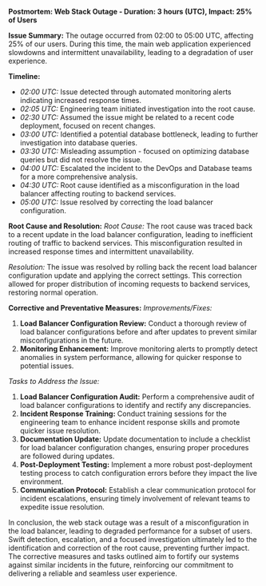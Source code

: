 **Postmortem: Web Stack Outage - Duration: 3 hours (UTC), Impact: 25% of Users**

**Issue Summary:**
The outage occurred from 02:00 to 05:00 UTC, affecting 25% of our users. During this time, the main web application experienced slowdowns and intermittent unavailability, leading to a degradation of user experience.

**Timeline:**
- *02:00 UTC:* Issue detected through automated monitoring alerts indicating increased response times.
- *02:05 UTC:* Engineering team initiated investigation into the root cause.
- *02:30 UTC:* Assumed the issue might be related to a recent code deployment, focused on recent changes.
- *03:00 UTC:* Identified a potential database bottleneck, leading to further investigation into database queries.
- *03:30 UTC:* Misleading assumption - focused on optimizing database queries but did not resolve the issue.
- *04:00 UTC:* Escalated the incident to the DevOps and Database teams for a more comprehensive analysis.
- *04:30 UTC:* Root cause identified as a misconfiguration in the load balancer affecting routing to backend services.
- *05:00 UTC:* Issue resolved by correcting the load balancer configuration.

**Root Cause and Resolution:**
*Root Cause:* The root cause was traced back to a recent update in the load balancer configuration, leading to inefficient routing of traffic to backend services. This misconfiguration resulted in increased response times and intermittent unavailability.

*Resolution:* The issue was resolved by rolling back the recent load balancer configuration update and applying the correct settings. This correction allowed for proper distribution of incoming requests to backend services, restoring normal operation.

**Corrective and Preventative Measures:**
*Improvements/Fixes:*
1. **Load Balancer Configuration Review:** Conduct a thorough review of load balancer configurations before and after updates to prevent similar misconfigurations in the future.
2. **Monitoring Enhancement:** Improve monitoring alerts to promptly detect anomalies in system performance, allowing for quicker response to potential issues.

*Tasks to Address the Issue:*
1. **Load Balancer Configuration Audit:** Perform a comprehensive audit of load balancer configurations to identify and rectify any discrepancies.
2. **Incident Response Training:** Conduct training sessions for the engineering team to enhance incident response skills and promote quicker issue resolution.
3. **Documentation Update:** Update documentation to include a checklist for load balancer configuration changes, ensuring proper procedures are followed during updates.
4. **Post-Deployment Testing:** Implement a more robust post-deployment testing process to catch configuration errors before they impact the live environment.
5. **Communication Protocol:** Establish a clear communication protocol for incident escalations, ensuring timely involvement of relevant teams to expedite issue resolution.

In conclusion, the web stack outage was a result of a misconfiguration in the load balancer, leading to degraded performance for a subset of users. Swift detection, escalation, and a focused investigation ultimately led to the identification and correction of the root cause, preventing further impact. The corrective measures and tasks outlined aim to fortify our systems against similar incidents in the future, reinforcing our commitment to delivering a reliable and seamless user experience.
